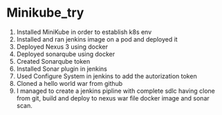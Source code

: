 # Minikube_try
1. Installed MiniKube in order to establish k8s env
2. Installed and ran jenkins image on a pod and deployed it 
3. Deployed Nexus 3 using docker 
4. Deployed sonarqube using docker
5. Created Sonarqube token
6. Installed Sonar plugin in jenkins
7. Used Configure System in jenkins to add the autorization token 
8. Cloned a hello world war from github
9. I managed to create a jenkins pipline with complete sdlc having clone from git, build and deploy to nexus war file docker image and sonar scan.
